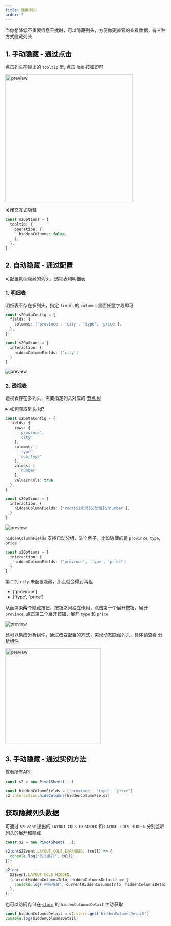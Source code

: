 ```yaml
---
title: 隐藏列头
order: 2
---
```


当你想降低不重要信息干扰时，可以隐藏列头，方便你更直观的查看数据，有三种方式隐藏列头

<playground path='interaction/advanced/demo/pivot-hide-columns.ts' rid='pivot-hide-columns' height='400'></playground>

## 1. 手动隐藏 - 通过点击

点击列头在弹出的 `tooltip` 里, 点击 `隐藏` 按钮即可

<img src="https://gw.alipayobjects.com/zos/antfincdn/pBa8%24Q1gG/15a1cdef-a4b1-4fcf-a2cf-b6f4a39f710b.png" width="400" alt="preview" />

关闭交互式隐藏

```ts
const s2Options = {
  tooltip: {
    operation: {
      hiddenColumns: false,
    },
  },
}
```

## 2. 自动隐藏 - 通过配置

可配置默认隐藏的列头，透视表和明细表

### 1. 明细表

明细表不存在多列头，指定 `fields` 的 `columns` 里面任意字段即可

```ts
const s2DataConfig = {
  fields: {
    columns: ['province', 'city', 'type', 'price'],
  },
};

const s2Options = {
  interaction: {
    hiddenColumnFields: ['city']
  }
}
```

![preview](https://gw.alipayobjects.com/zos/antfincdn/GHizMg2ok/f8d667c9-910a-40da-a6e3-74c238e7afa8.png)

### 2. 透视表

透视表存在多列头，需要指定列头对应的 [节点 id](/zh/docs/api/basic-class/node)

<details>
  <summary>如何获取列头 Id?</summary>

```ts
  // https://s2.antv.vision/zh/docs/api/basic-class/spreadsheet
  const s2 = new PivotSheet()
  console.log(s2.getColumnNodes())
```

</details>

```ts
const s2DataConfig = {
  fields: {
    rows: [
      'province',
      'city'
    ],
    columns: [
      'type',
      'sub_type'
    ],
    values: [
      'number'
    ],
    valueInCols: true
  },
}

const s2Options = {
  interaction: {
    hiddenColumnFields: ['root[&]家具[&]沙发[&]number'],
  }
}
```

![preview](https://gw.alipayobjects.com/zos/antfincdn/1VeZokRvz/a1933e73-f3ed-4289-beb1-8a06fa3292b6.png)

`hiddenColumnFields` 支持自动分组，举个例子，比如隐藏的是 `province`, `type`, `price`

```ts
const s2Options = {
  interaction: {
    hiddenColumnFields: ['province', 'type', 'price']
  }
}
```

第二列 `city` 未配置隐藏，那么就会得到两组

- ['province']
- ['type', 'price']

从而渲染**两个**隐藏按钮，按钮之间独立作用，点击第一个展开按钮，展开 `province`, 点击第二个展开按钮，展开 `type` 和 `price`

![preview](https://gw.alipayobjects.com/zos/antfincdn/LYrMG8bf5/660aa34c-5fce-4f62-b422-ee6d3b5478d1.png)

还可以集成分析组件，通过改变配置的方式，实现动态隐藏列头，具体请查看 [分析组件](/zh/docs/manual/basic/analysis/switcher/)

<img src="https://gw.alipayobjects.com/mdn/rms_56cbb2/afts/img/A*a0uHRZ70hDcAAAAAAAAAAAAAARQnAQ" height="300" alt="preview" />

## 3. 手动隐藏 - 通过实例方法

[查看所有API](/zh/docs/api/basic-class/interaction)

```ts
const s2 = new PivotSheet(...)

const hiddenColumnFields = ['province', 'type', 'price']
s2.interaction.hideColumns(hiddenColumnFields)
```

## 获取隐藏列头数据

可通过 `S2Event` 透出的 `LAYOUT_COLS_EXPANDED` 和 `LAYOUT_COLS_HIDDEN` 分别监听列头的展开和隐藏

```ts
const s2 = new PivotSheet(...);

s2.on(S2Event.LAYOUT_COLS_EXPANDED, (cell) => {
  console.log('列头展开', cell);
});

s2.on(
  S2Event.LAYOUT_COLS_HIDDEN,
  (currentHiddenColumnsInfo, hiddenColumnsDetail) => {
    console.log('列头隐藏', currentHiddenColumnsInfo, hiddenColumnsDetail);
  },
);
```

也可以访问存储在 [`store`](/zh/docs/api/basic-class/store) 的 `hiddenColumnsDetail` 主动获取

```ts
const hiddenColumnsDetail = s2.store.get('hiddenColumnsDetail')
console.log(hiddenColumnsDetail)
```
